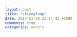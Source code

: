 ```yaml
---
layout: post
title: "strongloop"
date: 2014-03-08 22:14:42 +0800
comments: true
categories: nodejs
---
```

